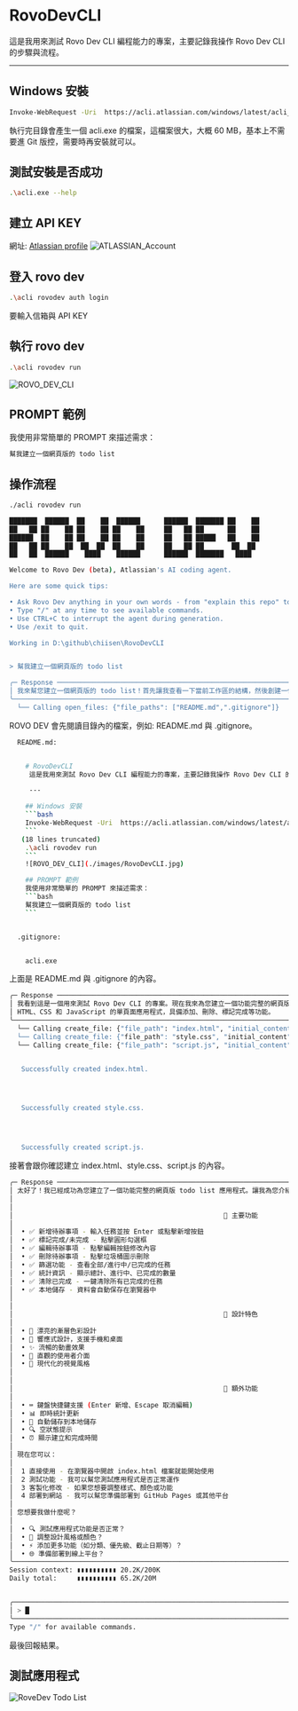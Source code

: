 # RovoDevCLI
 這是我用來測試 Rovo Dev CLI 編程能力的專案，主要記錄我操作 Rovo Dev CLI 的步驟與流程。

 ---

## Windows 安裝
```bash
Invoke-WebRequest -Uri  https://acli.atlassian.com/windows/latest/acli_windows_amd64/acli.exe -OutFile acli.exe
```
執行完目錄會產生一個 acli.exe 的檔案，這檔案很大，大概 60 MB，基本上不需要進 Git 版控，需要時再安裝就可以。

## 測試安裝是否成功
```bash
.\acli.exe --help
```

## 建立 API KEY
網址: [Atlassian profile](https://id.atlassian.com/manage-profile/security/api-tokens)
![ATLASSIAN_Account](./images/RovoDevCLI_API_Key.jpg)

## 登入 rovo dev
```bash
.\acli rovodev auth login
```
要輸入信箱與 API KEY

## 執行 rovo dev
```bash
.\acli rovodev run
```
![ROVO_DEV_CLI](./images/RovoDevCLI.jpg)

## PROMPT 範例
我使用非常簡單的 PROMPT 來描述需求：
```bash
幫我建立一個網頁版的 todo list
```

## 操作流程
```bash
./acli rovodev run

███████  ██████  ██    ██  ██████      ██████  ███████ ██    ██
██   ██ ██    ██ ██    ██ ██    ██     ██   ██ ██      ██    ██
██████  ██    ██ ██    ██ ██    ██     ██   ██ █████   ██    ██
██   ██ ██    ██  ██  ██  ██    ██     ██   ██ ██       ██  ██
██   ██  ██████    ████    ██████      ██████  ███████   ████

Welcome to Rovo Dev (beta), Atlassian's AI coding agent.

Here are some quick tips:

• Ask Rovo Dev anything in your own words - from "explain this repo" to "add unit tests".
• Type "/" at any time to see available commands.
• Use CTRL+C to interrupt the agent during generation.
• Use /exit to quit.

Working in D:\github\chiisen\RovoDevCLI


> 幫我建立一個網頁版的 todo list

╭─ Response ───────────────────────────────────────────────────────────────────────────────────────────────────────────╮
│ 我來幫您建立一個網頁版的 todo list！首先讓我查看一下當前工作區的結構，然後創建一個功能完整的待辦事項應用。           │
╰──────────────────────────────────────────────────────────────────────────────────────────────────────────────────────╯
  └── Calling open_files: {"file_paths": ["README.md",".gitignore"]}
```

ROVO DEV 會先閱讀目錄內的檔案，例如: README.md 與 .gitignore。

```bash
  README.md:


    # RovoDevCLI
     這是我用來測試 Rovo Dev CLI 編程能力的專案，主要記錄我操作 Rovo Dev CLI 的步驟與流程。

     ---

    ## Windows 安裝
    ```bash
    Invoke-WebRequest -Uri  https://acli.atlassian.com/windows/latest/acli_windows_amd64/acli.exe -OutFile acli.exe
    ```
   (18 lines truncated)
    .\acli rovodev run
    ```
    ![ROVO_DEV_CLI](./images/RovoDevCLI.jpg)

    ## PROMPT 範例
    我使用非常簡單的 PROMPT 來描述需求：
    ```bash
    幫我建立一個網頁版的 todo list
    ```


  .gitignore:


    acli.exe
```

上面是 README.md 與 .gitignore 的內容。

```bash
╭─ Response ───────────────────────────────────────────────────────────────────────────────────────────────────────────╮
│ 我看到這是一個用來測試 Rovo Dev CLI 的專案。現在我來為您建立一個功能完整的網頁版 todo list 應用。我會創建一個包含    │
│ HTML、CSS 和 JavaScript 的單頁面應用程式，具備添加、刪除、標記完成等功能。                                           │
╰──────────────────────────────────────────────────────────────────────────────────────────────────────────────────────╯
  └── Calling create_file: {"file_path": "index.html", "initial_content": "<!DOCTYPE html>\n<html lang=\"zh-TW\">\n<h...
  └── Calling create_file: {"file_path": "style.css", "initial_content": "/* 全域樣式 */\n* {\n    margin: 0;\n    paddin...
  └── Calling create_file: {"file_path": "script.js", "initial_content": "// 全域變數\nlet todos = [];\nlet currentFilter...


   Successfully created index.html.




   Successfully created style.css.




   Successfully created script.js.
```

接著會跟你確認建立 index.html、style.css、script.js 的內容。

```bash
╭─ Response ───────────────────────────────────────────────────────────────────────────────────────────────────────────╮
│ 太好了！我已經成功為您建立了一個功能完整的網頁版 todo list 應用程式。讓我為您介紹一下這個應用的特色功能：            │
│                                                                                                                      │
│                                                                                                                      │
│                                                     🎯 主要功能                                                      │
│                                                                                                                      │
│  • ✅ 新增待辦事項 - 輸入任務並按 Enter 或點擊新增按鈕                                                               │
│  • ✅ 標記完成/未完成 - 點擊圓形勾選框                                                                               │
│  • ✅ 編輯待辦事項 - 點擊編輯按鈕修改內容                                                                            │
│  • ✅ 刪除待辦事項 - 點擊垃圾桶圖示刪除                                                                              │
│  • ✅ 篩選功能 - 查看全部/進行中/已完成的任務                                                                        │
│  • ✅ 統計資訊 - 顯示總計、進行中、已完成的數量                                                                      │
│  • ✅ 清除已完成 - 一鍵清除所有已完成的任務                                                                          │
│  • ✅ 本地儲存 - 資料會自動保存在瀏覽器中                                                                            │
│                                                                                                                      │
│                                                                                                                      │
│                                                     🎨 設計特色                                                      │
│                                                                                                                      │
│  • 🌈 漂亮的漸層色彩設計                                                                                             │
│  • 📱 響應式設計，支援手機和桌面                                                                                     │
│  • ✨ 流暢的動畫效果                                                                                                 │
│  • 🎯 直觀的使用者介面                                                                                               │
│  • 🌟 現代化的視覺風格                                                                                               │
│                                                                                                                      │
│                                                                                                                      │
│                                                     🚀 額外功能                                                      │
│                                                                                                                      │
│  • ⌨️ 鍵盤快捷鍵支援 (Enter 新增、Escape 取消編輯)                                                                    │
│  • 📊 即時統計更新                                                                                                   │
│  • 💾 自動儲存到本地儲存                                                                                             │
│  • 🔍 空狀態提示                                                                                                     │
│  • ⏰ 顯示建立和完成時間                                                                                             │
│                                                                                                                      │
│ 現在您可以：                                                                                                         │
│                                                                                                                      │
│  1 直接使用 - 在瀏覽器中開啟 index.html 檔案就能開始使用                                                             │
│  2 測試功能 - 我可以幫您測試應用程式是否正常運作                                                                     │
│  3 客製化修改 - 如果您想要調整樣式、顏色或功能                                                                       │
│  4 部署到網站 - 我可以幫您準備部署到 GitHub Pages 或其他平台                                                         │
│                                                                                                                      │
│ 您想要我做什麼呢？                                                                                                   │
│                                                                                                                      │
│  • 🔍 測試應用程式功能是否正常？                                                                                     │
│  • 🎨 調整設計風格或顏色？                                                                                           │
│  • ⚡ 添加更多功能（如分類、優先級、截止日期等）？                                                                   │
│  • 🌐 準備部署到線上平台？                                                                                           │
╰──────────────────────────────────────────────────────────────────────────────────────────────────────────────────────╯
Session context: ▮▮▮▮▮▮▮▮▮▮ 20.2K/200K
Daily total:     ▮▮▮▮▮▮▮▮▮▮ 65.2K/20M


╭──────────────────────────────────────────────────────────────────────────────────────────────────────────────────────╮
│ > █                                                                                                                  │
╰──────────────────────────────────────────────────────────────────────────────────────────────────────────────────────╯
Type "/" for available commands.
```

最後回報結果。


## 測試應用程式
![RoveDev Todo List](./images/RoveDev_Todo_List.png)